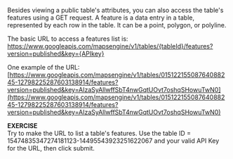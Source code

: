 Besides viewing a public table's attributes, you can also access the table's features using a GET request. A feature is a data entry in a table, represented by each row in the table. It can be a point, polygon, or polyline. 

The basic URL to access a features list is:                  
https://www.googleapis.com/mapsengine/v1/tables/{tableId}/features?version=published&key={APIkey} 

One example of the URL:  
[https://www.googleapis.com/mapsengine/v1/tables/01512215508764088245-12798225287603138914/features?version=published&key=AIzaSyAllwffSbT4nwGqtUOvt7oshqSHowuTwN0](https://www.googleapis.com/mapsengine/v1/tables/01512215508764088245-12798225287603138914/features?version=published&key=AIzaSyAllwffSbT4nwGqtUOvt7oshqSHowuTwN0)  

**EXERCISE**  
Try to make the URL to list a table's features. Use the table ID = 15474835347274181123-14495543923251622067 and your valid API Key for the URL, then click submit.